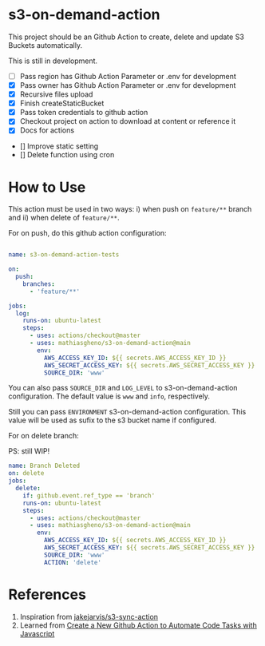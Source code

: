 # s3-on-demand-action

This project should be an Github Action to create, delete and update S3 Buckets automatically.

This is still in development.

- [ ] Pass region has Github Action Parameter or .env for development
- [x] Pass owner has Github Action Parameter or .env for development
- [x] Recursive files upload
- [x] Finish createStaticBucket
- [x] Pass token credentials to github action
- [x] Checkout project on action to download at content or reference it
- [x] Docs for actions
- [] Improve static setting
- [] Delete function using cron

# How to Use

This action must be used in two ways: i) when push on `feature/**` branch and ii) when delete of `feature/**`.

For on push, do this github action configuration: 

```yaml

name: s3-on-demand-action-tests

on:
  push:
    branches:
      - 'feature/**'

jobs:
  log:
    runs-on: ubuntu-latest
    steps:
      - uses: actions/checkout@master
      - uses: mathiasgheno/s3-on-demand-action@main
        env:
          AWS_ACCESS_KEY_ID: ${{ secrets.AWS_ACCESS_KEY_ID }}
          AWS_SECRET_ACCESS_KEY: ${{ secrets.AWS_SECRET_ACCESS_KEY }}
          SOURCE_DIR: 'www'

```

You can also pass `SOURCE_DIR` and `LOG_LEVEL` to s3-on-demand-action configuration. The default value is `www` and `info`, respectively.

Still you can pass `ENVIRONMENT` s3-on-demand-action configuration. This value will be used as sufix to the s3 bucket name if configured. 

For on delete branch: 

PS: still WIP!

```yaml
name: Branch Deleted
on: delete
jobs:
  delete:
    if: github.event.ref_type == 'branch'
    runs-on: ubuntu-latest
    steps:
      - uses: actions/checkout@master
      - uses: mathiasgheno/s3-on-demand-action@main
        env:
          AWS_ACCESS_KEY_ID: ${{ secrets.AWS_ACCESS_KEY_ID }}
          AWS_SECRET_ACCESS_KEY: ${{ secrets.AWS_SECRET_ACCESS_KEY }}
          SOURCE_DIR: 'www'
          ACTION: 'delete'
```

# References

1. Inspiration from [jakejarvis/s3-sync-action](https://github.com/jakejarvis/s3-sync-action)
2. Learned from [Create a New Github Action to Automate Code Tasks with Javascript](https://egghead.io/courses/create-a-new-github-action-to-automate-code-tasks-with-javascript-f1e9)

